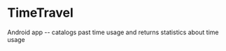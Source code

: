 TimeTravel
==========

Android app -- catalogs past time usage and returns statistics about time usage
